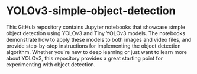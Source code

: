 # YOLOv3-simple-object-detection
This GitHub repository contains Jupyter notebooks that showcase simple object detection using YOLOv3 and Tiny YOLOv3 models. 
The notebooks demonstrate how to apply these models to both images and video files, and provide step-by-step instructions for implementing the object detection algorithm. 
Whether you're new to deep learning or just want to learn more about YOLOv3, this repository provides a great starting point for experimenting with object detection.
